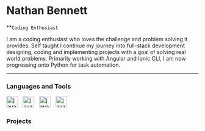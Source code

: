 # Nathan Bennett

**`Coding Enthusiast`

I am a coding enthusiast who loves the challenge and problem solving it provides. Self taught I continue my journey into full-stack development designing, coding and implementing projects with a goal of solving real world problems. Primarily working with Angular and Ionic CLI, I am now progressing onto Python for task automation.   


- - -

### Languages and Tools

<img align="left" alt="java" width="30px" style="padding-right:10px;" src="https://cdn.jsdelivr.net/gh/devicons/devicon/icons/typescript/typescript-original.svg" />
<img align="left" alt="java" width="30px" style="padding-right:10px;" src="https://cdn.jsdelivr.net/gh/devicons/devicon/icons/python/python-original.svg" />
<img align="left" alt="java" width="30px" style="padding-right:10px;" src="https://cdn.jsdelivr.net/gh/devicons/devicon/icons/angularjs/angularjs-original.svg" />
<img align="left" alt="java" width="30px" style="padding-right:10px;" src="https://cdn.jsdelivr.net/gh/devicons/devicon/icons/ionic/ionic-original.svg" />
<br/>
          
#

### Projects

